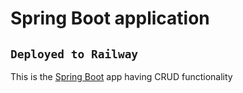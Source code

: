 # Spring Boot application

## `Deployed to Railway`

This is the [Spring Boot](fullstack-backend-production-1a68.up.railway.app) app having CRUD functionality